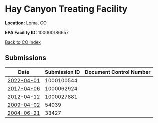 # Hay Canyon Treating Facility

**Location:** Loma, CO

**EPA Facility ID:** 100000186657

[Back to CO Index](../../index.md)

## Submissions

| Date | Submission ID | Document Control Number |
|------|--------------|-------------------------|
| [2022-04-01](submissions/1000100544.md) | 1000100544 |  |
| [2017-04-06](submissions/1000062924.md) | 1000062924 |  |
| [2012-04-12](submissions/1000027881.md) | 1000027881 |  |
| [2009-04-02](submissions/54039.md) | 54039 |  |
| [2004-06-21](submissions/33427.md) | 33427 |  |
